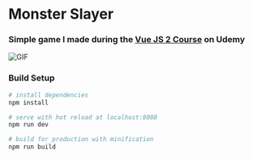 # Monster Slayer

### Simple game I made during the [Vue JS 2 Course](https://www.udemy.com/vuejs-2-the-complete-guide) on Udemy

![GIF](https://media.giphy.com/media/ZcRUfJqjY8bRpvSr2u/giphy.gif)

### Build Setup

``` bash
# install dependencies
npm install

# serve with hot reload at localhost:8080
npm run dev

# build for production with minification
npm run build
```
